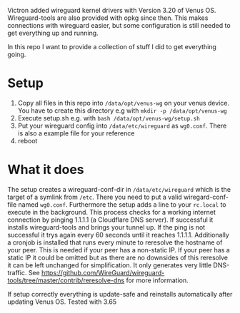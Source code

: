 Victron added wireguard kernel drivers with Version 3.20 of Venus OS.
Wireguard-tools are also provided with opkg since then.
This makes connections with wireguard easier, but some configuration
is still needed to get everything up and running.

In this repo I want to provide a collection of stuff I did to get
everything going.

# Setup

1. Copy all files in this repo into `/data/opt/venus-wg` on your venus device. You have to create this directory e.g with `mkdir -p /data/opt/venus-wg`
2. Execute setup.sh e.g. with `bash /data/opt/venus-wg/setup.sh`
3. Put your wireguard config into `/data/etc/wireguard` as `wg0.conf`. There is also a example file for your reference
4. reboot

# What it does

The setup creates a wireguard-conf-dir in `/data/etc/wireguard` which is the target of a symlink from `/etc`. There you need to put a valid wiregard-conf-file named `wg0.conf`. Furthermore the setup adds a line to your `rc.local` to execute in the background. This process checks for a working internet connection by pinging 1.1.1.1 (a Cloudflare DNS server). If successful it installs wireguard-tools and brings your tunnel up. If the ping is not successful it trys again every 60 seconds until it reaches 1.1.1.1. Additionally a cronjob is installed that runs every minute to reresolve the hostname of your peer. This is needed if your peer has a non-static IP. If your peer has a static IP it could be omitted but as there are no downsides of this reresolve it can be left unchanged for simplification. It only generates very little DNS-traffic. See https://github.com/WireGuard/wireguard-tools/tree/master/contrib/reresolve-dns for more information.

If setup correctly everything is update-safe and reinstalls automatically after updating Venus OS. Tested with 3.65
